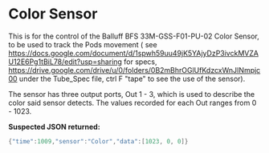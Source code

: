 # Color Sensor

This is for the control of the Balluff BFS 33M-GSS-F01-PU-02 Color Sensor, to be used to track the Pods movement ( see https://docs.google.com/document/d/1spwh59uu49jK5YAjyDzP3ivckMVZAU12E6Pg1tBiL78/edit?usp=sharing for specs, https://drive.google.com/drive/u/0/folders/0B2mBhrOGlUfKdzcxWnJINmpjc00 under the Tube_Spec file, ctrl F "tape" to see the use of the sensor).

The sensor has three output ports, Out 1 - 3, which is used to describe the color said sensor detects. The values recorded for each Out ranges from 0 - 1023.

**Suspected JSON returned:**
```C++
{"time":1009,"sensor":"Color","data":[1023, 0, 0]}

